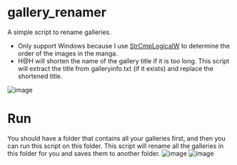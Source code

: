 # gallery_renamer
A simple script to rename galleries.
- Only support Windows because I use [StrCmpLogicalW](https://learn.microsoft.com/en-us/windows/win32/api/shlwapi/nf-shlwapi-strcmplogicalw)
to determine the order of the images in the manga.
- H@H will shorten the name of the gallery title if it is too long.
This script will extract the title from galleryinfo.txt (if it exists) and replace the shortened title.

![image](https://github.com/cjt10136/gallery_renamer/assets/147172598/f69b7dd6-1bff-46d9-b35d-5d72154d8e42)


# Run
You should have a folder that contains all your galleries first, and then you can run this script on this folder.
This script will rename all the galleries in this folder for you and saves them to another folder.
![image](https://github.com/cjt10136/gallery_renamer/assets/147172598/e1350dbb-1773-4112-ae52-0ef77e781936)
![image](https://github.com/cjt10136/gallery_renamer/assets/147172598/ecfe4704-62c4-4ed6-a4f6-f9ebddde47f0)
